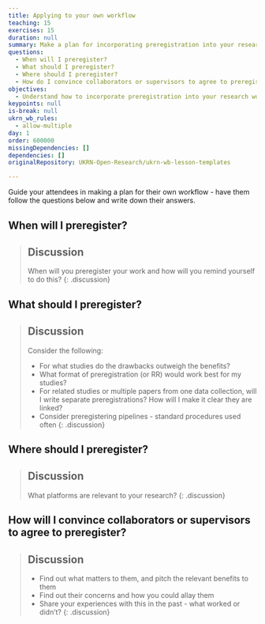 ```yaml
---
title: Applying to your own workflow
teaching: 15
exercises: 15
duration: null
summary: Make a plan for incorporating preregistration into your research workflow
questions:
  - When will I preregister?
  - What should I preregister?
  - Where should I preregister?
  - How do I convince collaborators or supervisors to agree to preregister?
objectives:
  - Understand how to incorporate preregistration into your research workflow.
keypoints: null
is-break: null
ukrn_wb_rules:
  - allow-multiple
day: 1
order: 600000
missingDependencies: []
dependencies: []
originalRepository: UKRN-Open-Research/ukrn-wb-lesson-templates

---
```

Guide your attendees in making a plan for their own workflow - have them follow the questions below and write down their answers.

## When will I preregister?

> ## Discussion
> When will you preregister your work and how will you remind yourself to do this?
{: .discussion}

## What should I preregister?

> ## Discussion
> Consider the following:
> - For what studies do the drawbacks outweigh the benefits?
> - What format of preregistration (or RR) would work best for my studies?
> - For related studies or multiple papers from one data collection, will I write separate preregistrations? How will I make it clear they are linked?
> - Consider preregistering pipelines - standard procedures used often
{: .discussion}

## Where should I preregister?

> ## Discussion
> What platforms are relevant to your research?
{: .discussion}

## How will I convince collaborators or supervisors to agree to preregister?

> ## Discussion
> - Find out what matters to them, and pitch the relevant benefits to them
> - Find out their concerns and how you could allay them
> - Share your experiences with this in the past - what worked or didn’t?
{: .discussion}

